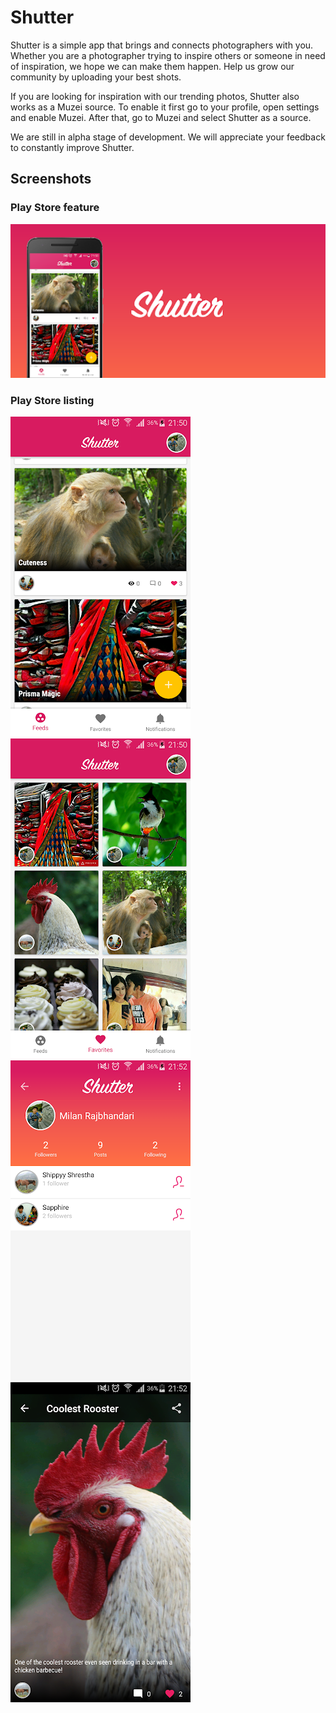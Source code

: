 # Shutter

Shutter is a simple app that brings and connects photographers with you. Whether you are a photographer trying to inspire others or someone in need of inspiration, we hope we can make them happen. Help us grow our community by uploading your best shots.

If you are looking for inspiration with our trending photos, Shutter also works as a Muzei source. To enable it first go to your profile, open settings and enable Muzei. After that, go to Muzei and select Shutter as a source.

We are still in alpha stage of development. We will appreciate your feedback to constantly improve Shutter.

## Screenshots

### Play Store feature

![screenshot](screenshots/feature.png)

### Play Store listing

![screenshot](screenshots/phone_a.png)
![screenshot](screenshots/phone_b.png)
![screenshot](screenshots/phone_c.png)
![screenshot](screenshots/phone_d.png)